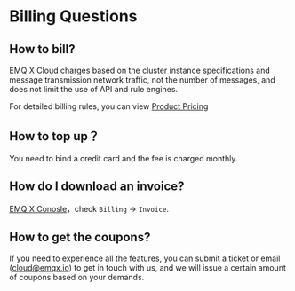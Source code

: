 # Billing Questions

## How to bill?

EMQ X Cloud charges based on the cluster instance specifications and message transmission network traffic, not the number of messages, and does not limit the use of API and rule engines.

For detailed billing rules, you can view [Product Pricing](../price/pricing.md)

## How to top up？
You need to bind a credit card and the fee is charged monthly.


## How do I download an invoice?

 [EMQ X Conosle](https://cloud.emqx.com/console)，check `Billing` -> `Invoice`.

## How to get the coupons?

If you need to experience all the features, you can submit a ticket or email (cloud@emqx.io) to get in touch with us, and we will issue a certain amount of coupons based on your demands.
